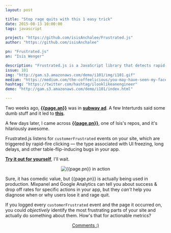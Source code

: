 ```yaml
---
layout: post

title: "Stop rage quits with this 1 easy trick"
date: 2015-08-13 10:00:00
tags: javascript

project: "https://github.com/isisAnchalee/Frustrated.js"
author: "https://github.com/isisAnchalee"

pn: "Frustrated.js"
an: "Isis Wenger"

description: "Frustrated.js is a JavaScript library that detects rapid-fire clicks on the client side."
issue: 101
img: "http://gam.s3.amazonaws.com/demo/i101/img/i101.gif"
medium: "https://medium.com/the-coffeelicious/you-may-have-seen-my-face-on-bart-8b9561003e0f"
hashtag: "https://twitter.com/hashtag/ilooklikeanengineer"
demo: "http://gam.s3.amazonaws.com/demo/i101/index.html"

---
```


Two weeks ago, <strong><a href="{{page.author}}" title="{{page.an}} on GitHub" target="_blank">{{page.an}}</a></strong> was in <strong><a href="{{page.medium}}" title="Isis' Medium post" target="_blank">subway ad</a></strong>. A few Interturds said some dumb stuff and it led to <strong><a href="{{page.hashtag}}" title="#iLookLikeAnEngineer tweets on Twitter" target="_blank">this</a></strong>.

A few days later, I came across <strong><a href="{{page.project}}" title="{{page.pn}} on GitHub" target="_blank">{{page.pn}}</a></strong>, one of Isis's repos, and it's hilariously awesome.

Frustrated.js listens for `customerFrustrated` events on your site, which are triggered by rapid-fire clicking &mdash; the type associated with UI freezing, long delays, and other table-flip-inducing bugs in your app.

<strong><a href="{{page.demo}}" title="{{page.pn}} demo" target="_blank">Try it out for yourself</a></strong>, I'll wait.

<center><img src="{{page.img}}" alt="{{page.pn}} in action" class="demo"></center>

Sure, it has comedic value, but {{page.pn}} is actually being used in  production. Mixpanel and Google Analytics can tell you about success &amp; drop off rates for specific actions in your app, but they _can't_ help you diagnose when or why users lose it and rage quit.

If you logged every `customerFrustrated` event and the page it occurred on, you could _objectively_ identify the most frustrating parts of your site and actually do something about them. How's that for actionable metrics?

<center><a href="{{ page.url }}#comments" class="btn btn-primary btn-comment" title="Discuss this issue of Git @ Me online">Comments :)</a></center>
